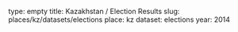 type: empty
title: Kazakhstan / Election Results
slug: places/kz/datasets/elections
place: kz
dataset: elections
year: 2014
